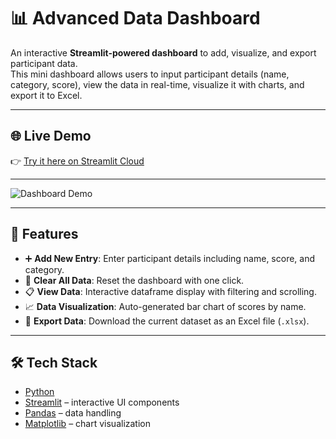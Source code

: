 # 📊 Advanced Data Dashboard

An interactive **Streamlit-powered dashboard** to add, visualize, and export participant data.  
This mini dashboard allows users to input participant details (name, category, score), view the data in real-time, visualize it with charts, and export it to Excel.  

---

## 🌐 Live Demo
👉 [Try it here on Streamlit Cloud](https://mini-data-science-dashboard-qpvnip52erypef3lj6xspt.streamlit.app/)

---


![Dashboard Demo](https://media0.giphy.com/media/v1.Y2lkPTc5MGI3NjExN2Vud2NqZnhkdGMyZ3VjOTlieDh2ZWhtZmJqZ2x2N2o0emdlaHB4dCZlcD12MV9pbnRlcm5hbF9naWZfYnlfaWQmY3Q9Zw/iIqmM5tTjmpOB9mpbn/giphy.gif)  


---

## 🚀 Features
- ➕ **Add New Entry**: Enter participant details including name, score, and category.  
- 🧹 **Clear All Data**: Reset the dashboard with one click.  
- 📋 **View Data**: Interactive dataframe display with filtering and scrolling.  
- 📈 **Data Visualization**: Auto-generated bar chart of scores by name.  
- 💾 **Export Data**: Download the current dataset as an Excel file (`.xlsx`).  

---

## 🛠️ Tech Stack
- [Python](https://www.python.org/)  
- [Streamlit](https://streamlit.io/) – interactive UI components  
- [Pandas](https://pandas.pydata.org/) – data handling  
- [Matplotlib](https://matplotlib.org/) – chart visualization  
